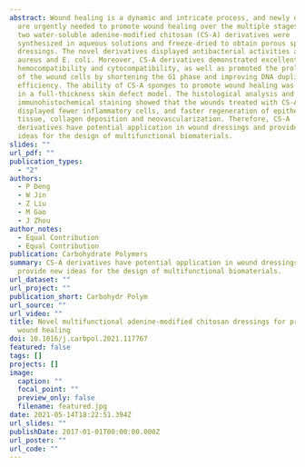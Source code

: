 ```yaml
---
abstract: Wound healing is a dynamic and intricate process, and newly dressings
  are urgently needed to promote wound healing over the multiple stages. Herein,
  two water-soluble adenine-modified chitosan (CS-A) derivatives were
  synthesized in aqueous solutions and freeze-dried to obtain porous sponge-like
  dressings. The novel derivatives displayed antibacterial activities against S.
  aureus and E. coli. Moreover, CS-A derivatives demonstrated excellent
  hemocompatibility and cytocompatibility, as well as promoted the proliferation
  of the wound cells by shortening the G1 phase and improving DNA duplication
  efficiency. The ability of CS-A sponges to promote wound healing was studied
  in a full-thickness skin defect model. The histological analysis and
  immunohistochemical staining showed that the wounds treated with CS-A sponges
  displayed fewer inflammatory cells, and faster regeneration of epithelial
  tissue, collagen deposition and neovascularization. Therefore, CS-A
  derivatives have potential application in wound dressings and provide new
  ideas for the design of multifunctional biomaterials.
slides: ""
url_pdf: ""
publication_types:
  - "2"
authors:
  - P Deng
  - W Jin
  - Z Liu
  - M Gao
  - J Zhou
author_notes:
  - Equal Contribution
  - Equal Contribution
publication: Carbohydrate Polymers
summary: CS-A derivatives have potential application in wound dressings and
  provide new ideas for the design of multifunctional biomaterials.
url_dataset: ""
url_project: ""
publication_short: Carbohydr Polym
url_source: ""
url_video: ""
title: Novel multifunctional adenine-modified chitosan dressings for promoting
  wound healing
doi: 10.1016/j.carbpol.2021.117767
featured: false
tags: []
projects: []
image:
  caption: ""
  focal_point: ""
  preview_only: false
  filename: featured.jpg
date: 2021-05-14T18:22:51.394Z
url_slides: ""
publishDate: 2017-01-01T00:00:00.000Z
url_poster: ""
url_code: ""
---
```

